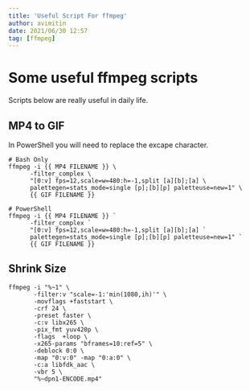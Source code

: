 ```yaml
---
title: 'Useful Script For ffmpeg'
author: avimitin
date: 2021/06/30 12:57
tag: [ffmpeg]
---
```

# Some useful ffmpeg scripts

Scripts below are really useful in daily life.

## MP4 to GIF

In PowerShell you will need to replace the excape character.

```console
# Bash Only
ffmpeg -i {{ MP4 FILENAME }} \
      -filter_complex \
      "[0:v] fps=12,scale=w=480:h=-1,split [a][b];[a] \
      palettegen=stats_mode=single [p];[b][p] paletteuse=new=1" \
      {{ GIF FILENAME }}

# PowerShell
ffmpeg -i {{ MP4 FILENAME }} `
      -filter_complex `
      "[0:v] fps=12,scale=w=480:h=-1,split [a][b];[a] `
      palettegen=stats_mode=single [p];[b][p] paletteuse=new=1" `
      {{ GIF FILENAME }}
```

## Shrink Size

```console
ffmpeg -i "%~1" \
       -filter:v "scale=-1:'min(1080,ih)'" \
       -movflags +faststart \
       -crf 24 \
       -preset faster \
       -c:v libx265 \
       -pix_fmt yuv420p \
       -flags  +loop \
       -x265-params "bframes=10:ref=5" \
       -deblock 0:0 \
       -map "0:v:0" -map "0:a:0" \
       -c:a libfdk_aac \
       -vbr 5 \
       "%~dpn1-ENCODE.mp4"
```
